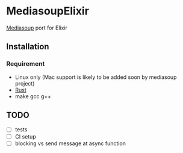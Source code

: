 # MediasoupElixir
 [Mediasoup](https://mediasoup.org/) port for Elixir

## Installation
### Requirement
  * Linux only (Mac support is likely to be added soon by mediasoup project)
  * [Rust](https://www.rust-lang.org/)
  * make gcc g++


## TODO
  - [ ] tests
  - [ ] CI setup
  - [ ] blocking vs send message at async function